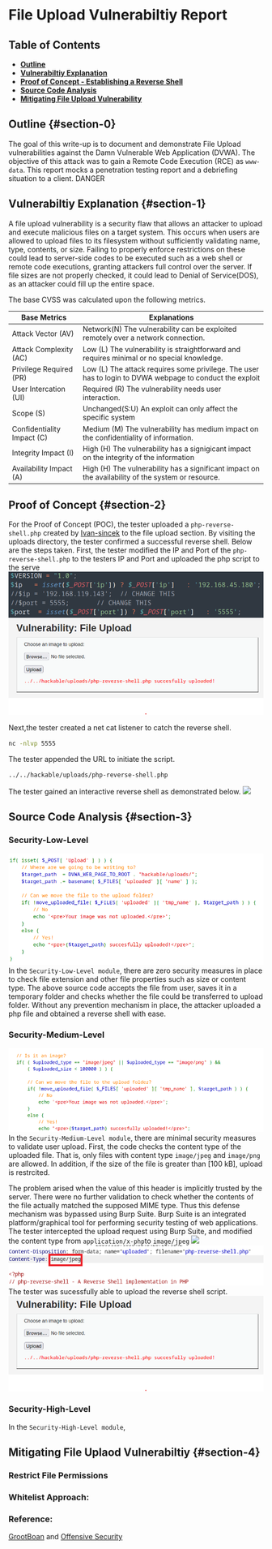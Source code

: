# File Upload Vulnerabiltiy Report

## Table of Contents
- [**Outline**](#section-0)
- [**Vulnerabiltiy Explanation**](#section-1)
- [ **Proof of Concept - Establishing a  Reverse Shell**](#section-2)
- [ **Source Code Analysis**](#section-3)
- [**Mitigating File Upload Vulnerability**](#section-4)

## Outline {#section-0}
The goal of this write-up is to document and demonstrate File Upload vulnerabilities against the Damn Vulnerable Web Application (DVWA). The objective of this attack was to gain a Remote Code Execution (RCE) as `www-data`. This report mocks a penetration testing report and a debriefing situation to a client. DANGER

## Vulnerabiltiy Explanation {#section-1}


A file upload vulnerability is a security flaw that allows an attacker to upload and execute malicious files on a target system. This occurs when users are allowed to upload files to its filesystem without sufficiently validating  name, type, contents, or size. Failing to properly enforce restrictions on these could lead to server-side codes to be executed such as a web shell or remote code executions,  granting attackers full control over the server. If file sizes are not properly checked, it could lead to Denial of Service(DOS), as an attacker could fill up the entire space.


The base CVSS was calculated upon the following metrics.  

| Base Metrics               | Explanations                                                                                             |
|----------------------------|----------------------------------------------------------------------------------------------------------|
| Attack Vector (AV)         | Network(N) The vulnerability can be exploited remotely over a network connection.                        |
| Attack Complexity (AC)     | Low (L) The vulnerability is straightforward and requires minimal or no special knowledge.               |
| Privilege Required (PR)    | Low (L) The attack requires some privilege. The user has to login to DVWA webpage to conduct the exploit |
| User Intercation (UI)      | Required (R) The vulnerability needs user interaction.                                                    |
| Scope (S)                  | Unchanged(S:U) An exploit can only affect the specific system                                            |
| Confidentiality Impact (C) | Medium (M) The vulnerability has medium impact on  the confidentiality of information.                   |
| Integrity Impact (I)       | High (H) The vulnerability has a signigicant impact on the integrity of the information                  |
| Availability Impact (A)    | High (H) The vulnerability has a significant impact on the availability of the system or resource.       |


## Proof of Concept {#section-2}
For the Proof of Concept (POC), the tester uploaded a `php-reverse-shell.php` created by  [Ivan-sincek](https://github.com/ivan-sincek/php-reverse-shell/blob/master/src/reverse/php_reverse_shell.php) to the file upload section.  By visiting the uploads directory, the tester confirmed a successful  reverse shell. Below are the steps taken.
First, the tester modified the IP and Port of the `php-reverse-shell.php` to the testers IP and Port and uploaded the php script to the serve
![](/assets/upload/change.png)  
![](/assets/upload/success.png)  

Next,the tester created a  net cat listener to catch the reverse shell.
```bash
nc -nlvp 5555 
``` 
The tester appended the URL to initiate the script.
```bash
../../hackable/uploads/php-reverse-shell.php
```

 The tester gained an interactive reverse shell as demonstrated below.
![](/assets/uploads/REV.gif)



## Source Code Analysis {#section-3}
### Security-Low-Level
![](/assets/upload/easy.png)  
In the `Security-Low-Level module`, there are zero security measures in place to check file extension and other file properties such as size or content type. 
The above source code  accepts the file from user, saves it in a temporary folder and checks whether the file could be transferred to upload folder. Without any prevention mechanism in place, the attacker uploaded a php file and obtained a reverse shell with ease.

### Security-Medium-Level
![](/assets/upload/medium.png)  
In the `Security-Medium-Level module`, there are minimal security measures to validate user upload. First, the code checks the content type of the uploaded file. That is, only files with content type `image/jpeg` and `image/png` are allowed. In addition, if the size of the file is greater than [100 kB], upload is restrcited.

The problem arised when the value of this header is implicitly trusted by the server. There were no further validation to check whether the contents of the file actually matched the supposed MIME type. Thus this defense mechanism was bypassed using Burp Suite. Burp Suite is an integrated platform/graphical tool for performing security testing of web applications. The tester intercepted the upload request using Burp Suite, and modified the content type from  `application/x-php`to `image/jpeg`
![](/assets/upload/content.png)  
![](/assets/upload/type.png)  
The tester was sucessfully able to upload the reverse shell script.
![](/assets/upload/success.png)  

### Security-High-Level
 In the `Security-High-Level module`,

## Mitigating File Uplaod Vulnerabiltiy  {#section-4}  
### Restrict File Permissions

### Whitelist Approach:




### Reference: 
[GrootBoan](https://security.grootboan.com/) and
[Offensive Security](https://www.offsec.com/metasploit-unleashed/file-inclusion-vulnerabilities/) 
